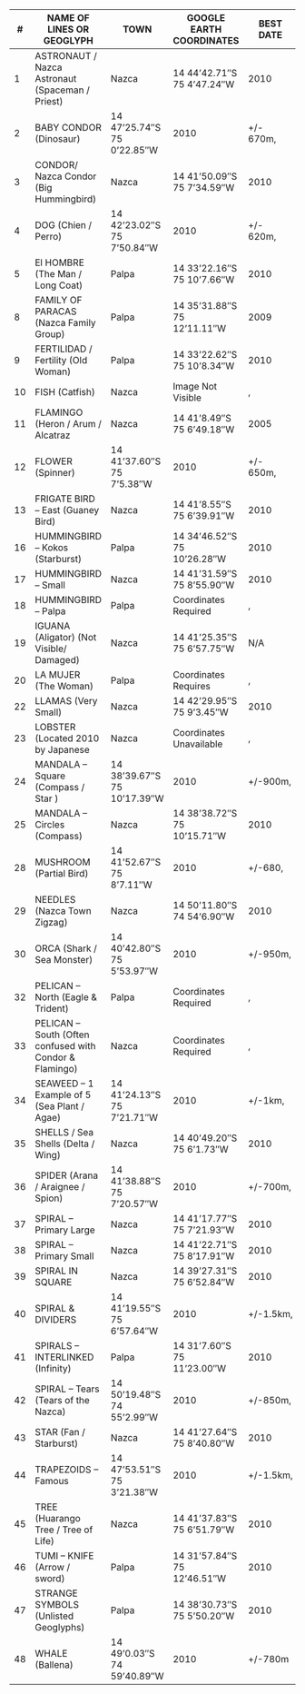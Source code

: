 ﻿#|NAME OF LINES OR GEOGLYPH|TOWN|GOOGLE EARTH COORDINATES|BEST DATE|BEST ALTITUDE
-|-|-|-|-|-|
1|ASTRONAUT / Nazca Astronaut (Spaceman / Priest)|Nazca|14 44’42.71″S 75 4’47.24″W|2010|+/- 750m
2|BABY CONDOR (Dinosaur)|14 47’25.74″S 75 0’22.85″W|2010|+/- 670m,
3|CONDOR/ Nazca Condor (Big Hummingbird)|Nazca|14 41’50.09″S 75 7’34.59″W|2010|+/- 800
4|DOG (Chien / Perro)|14 42’23.02″S 75 7’50.84″W|2010|+/- 620m,
5|El HOMBRE (The Man / Long Coat)|Palpa|14 33’22.16″S 75 10’7.66″W|2010|+/- 750m
8|FAMILY OF PARACAS (Nazca Family Group)|Palpa|14 35’31.88″S 75 12’11.11″W|2009|+/- 500m
9|FERTILIDAD / Fertility (Old Woman)|Palpa|14 33’22.62″S 75 10’8.34″W|2010|+/- 700m
10|FISH (Catfish)|Nazca|Image Not Visible|,
11|FLAMINGO (Heron / Arum / Alcatraz|Nazca|14 41’8.49″S 75 6’49.18″W|2005|+/- 700m
12|FLOWER (Spinner)|14 41’37.60″S 75 7’5.38″W|2010|+/- 650m,
13|FRIGATE BIRD – East (Guaney Bird)|Nazca|14 41’8.55″S 75 6’39.91″W|2010|+/- 700m
16|HUMMINGBIRD – Kokos (Starburst)|Palpa|14 34’46.52″S 75 10’26.28″W|2010|+/-670m
17|HUMMINGBIRD – Small|Nazca|14 41’31.59″S 75 8’55.90″W|2010|+/-700m
18|HUMMINGBIRD – Palpa|Palpa|Coordinates Required|,
19|IGUANA (Aligator) (Not Visible/ Damaged)|Nazca|14 41’25.35″S 75 6’57.75″W|N/A|N/A
20|LA MUJER (The Woman)|Palpa|Coordinates Requires|,
22|LLAMAS (Very Small)|Nazca|14 42’29.95″S 75 9’3.45″W|2010|+/-560m
23|LOBSTER (Located 2010 by Japanese|Nazca|Coordinates Unavailable|,
24|MANDALA – Square (Compass / Star )|14 38’39.67″S 75 10’17.39″W|2010|+/-900m,
25|MANDALA – Circles (Compass)|Nazca|14 38’38.72″S 75 10’15.71″W|2010|+/-720m
28|MUSHROOM (Partial Bird)|14 41’52.67″S 75 8’7.11″W|2010|+/-680,
29|NEEDLES (Nazca Town Zigzag)|Nazca|14 50’11.80″S 74 54’6.90″W|2010|+/-1.5km
30|ORCA (Shark / Sea Monster)|14 40’42.80″S 75 5’53.97″W|2010|+/-950m,
32|PELICAN – North (Eagle & Trident)|Palpa|Coordinates Required|,
33|PELICAN – South (Often confused with Condor & Flamingo)|Nazca|Coordinates Required|,
34|SEAWEED – 1 Example of 5 (Sea Plant / Agae)|14 41’24.13″S 75 7’21.71″W|2010|+/-1km,
35|SHELLS / Sea Shells (Delta / Wing)|Nazca|14 40’49.20″S 75 6’1.73″W|2010|+/-830m
36|SPIDER (Arana / Araignee / Spion)|14 41’38.88″S 75 7’20.57″W|2010|+/-700m,
37|SPIRAL – Primary Large|Nazca|14 41’17.77″S 75 7’21.93″W|2010|+/-830m
38|SPIRAL – Primary Small|Nazca|14 41’22.71″S 75 8’17.91″W|2010|+/-710m
39|SPIRAL IN SQUARE|Nazca|14 39’27.31″S 75 6’52.84″W|2010|+/-720m
40|SPIRAL & DIVIDERS|14 41’19.55″S 75 6’57.64″W|2010|+/-1.5km,
41|SPIRALS – INTERLINKED (Infinity)|Palpa|14 31’7.60″S 75 11’23.00″W|2010|+/-815m
42|SPIRAL – Tears (Tears of the Nazca)|14 50’19.48″S 74 55’2.99″W|2010|+/-850m,
43|STAR (Fan / Starburst)|Nazca|14 41’27.64″S 75 8’40.80″W|2010|+/-700m
44|TRAPEZOIDS – Famous|14 47’53.51″S 75 3’21.38″W|2010|+/-1.5km,
45|TREE (Huarango Tree / Tree of Life)|Nazca|14 41’37.83″S 75 6’51.79″W|2010|+/-750m
46|TUMI – KNIFE (Arrow / sword)|Palpa|14 31’57.84″S 75 12’46.51″W|2010|+/-700m
47|STRANGE SYMBOLS (Unlisted Geoglyphs)|Palpa|14 38’30.73″S 75 5’50.20″W|2010|+/-950m
48|WHALE (Ballena)|14 49’0.03″S 74 59’40.89″W|2010|+/-780m|